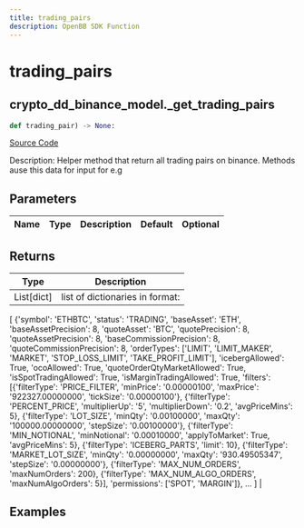 ```yaml
---
title: trading_pairs
description: OpenBB SDK Function
---
```

# trading_pairs

## crypto_dd_binance_model._get_trading_pairs

```python
def trading_pair) -> None:
```
[Source Code](https://github.com/OpenBB-finance/OpenBBTerminal/tree/main/openbb_terminal/decorators.py#L20)

Description: Helper method that return all trading pairs on binance. Methods ause this data for input for e.g

## Parameters

| Name | Type | Description | Default | Optional |
| ---- | ---- | ----------- | ------- | -------- |

## Returns

| Type | Description |
| ---- | ----------- |
| List[dict] | list of dictionaries in format:
[
{'symbol': 'ETHBTC', 'status': 'TRADING', 'baseAsset': 'ETH', 'baseAssetPrecision': 8,
'quoteAsset': 'BTC', 'quotePrecision': 8, 'quoteAssetPrecision': 8,
'baseCommissionPrecision': 8, 'quoteCommissionPrecision': 8,
'orderTypes': ['LIMIT', 'LIMIT_MAKER', 'MARKET', 'STOP_LOSS_LIMIT', 'TAKE_PROFIT_LIMIT'],
'icebergAllowed': True,
'ocoAllowed': True,
'quoteOrderQtyMarketAllowed': True,
'isSpotTradingAllowed': True,
'isMarginTradingAllowed': True,
'filters': [{'filterType': 'PRICE_FILTER', 'minPrice': '0.00000100',
'maxPrice': '922327.00000000', 'tickSize': '0.00000100'},
{'filterType': 'PERCENT_PRICE', 'multiplierUp': '5', 'multiplierDown': '0.2', 'avgPriceMins': 5},
{'filterType': 'LOT_SIZE', 'minQty': '0.00100000', 'maxQty': '100000.00000000', 'stepSize': '0.00100000'},
{'filterType': 'MIN_NOTIONAL', 'minNotional': '0.00010000', 'applyToMarket': True, 'avgPriceMins': 5},
{'filterType': 'ICEBERG_PARTS', 'limit': 10}, {'filterType': 'MARKET_LOT_SIZE', 'minQty': '0.00000000',
'maxQty': '930.49505347', 'stepSize': '0.00000000'}, {'filterType': 'MAX_NUM_ORDERS', 'maxNumOrders': 200},
{'filterType': 'MAX_NUM_ALGO_ORDERS', 'maxNumAlgoOrders': 5}], 'permissions': ['SPOT', 'MARGIN']},
...
] |

## Examples


